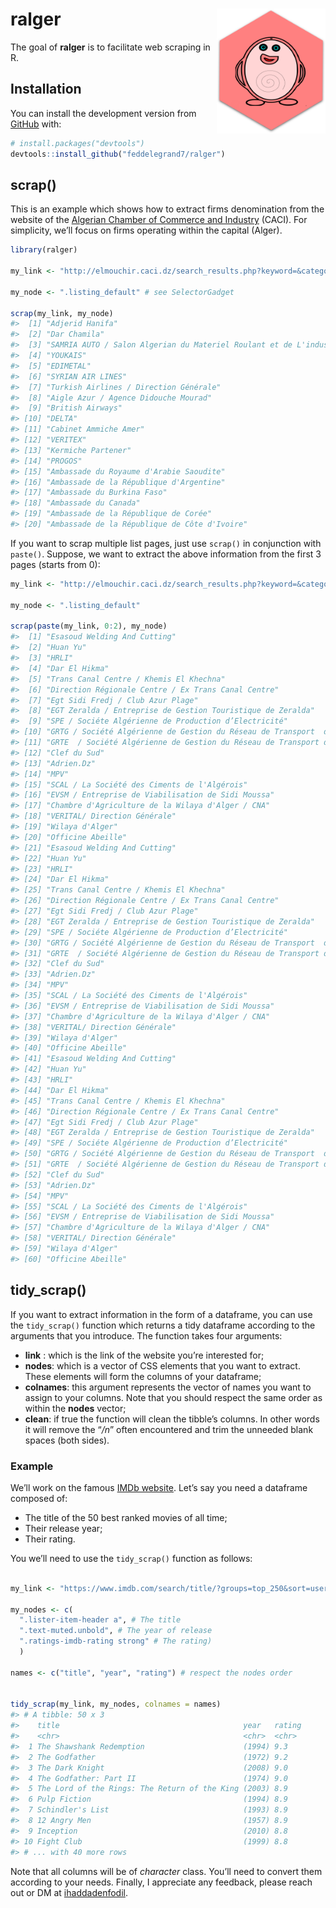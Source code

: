 
<!-- README.md is generated from README.Rmd. Please edit that file -->

# ralger <a><img src='man/figures/hex.png' align="right" height="200" /></a>

<!-- badges: start -->

<!-- badges: end -->

The goal of **ralger** is to facilitate web scraping in R.

## Installation

You can install the development version from
[GitHub](https://github.com/) with:

``` r
# install.packages("devtools")
devtools::install_github("feddelegrand7/ralger")
```

## scrap()

This is an example which shows how to extract firms denomination from
the website of the [Algerian Chamber of Commerce and
Industry](http://elmouchir.caci.dz) (CACI). For simplicity, we’ll focus
on firms operating within the capital (Alger).

``` r
library(ralger)

my_link <- "http://elmouchir.caci.dz/search_results.php?keyword=&category=&location=Alger&submit=Trouver"

my_node <- ".listing_default" # see SelectorGadget

scrap(my_link, my_node)
#>  [1] "Adjerid Hanifa"                                                               
#>  [2] "Dar Chamila"                                                                  
#>  [3] "SAMRIA AUTO / Salon Algerian du Materiel Roulant et de L'industrie Automobile"
#>  [4] "YOUKAIS"                                                                      
#>  [5] "EDIMETAL"                                                                     
#>  [6] "SYRIAN AIR LINES"                                                             
#>  [7] "Turkish Airlines / Direction Générale"                                        
#>  [8] "Aigle Azur / Agence Didouche Mourad"                                          
#>  [9] "British Airways"                                                              
#> [10] "DELTA"                                                                        
#> [11] "Cabinet Ammiche Amer"                                                         
#> [12] "VERITEX"                                                                      
#> [13] "Kermiche Partener"                                                            
#> [14] "PROGOS"                                                                       
#> [15] "Ambassade du Royaume d'Arabie Saoudite"                                       
#> [16] "Ambassade de la République d'Argentine"                                       
#> [17] "Ambassade du Burkina Faso"                                                    
#> [18] "Ambassade du Canada"                                                          
#> [19] "Ambassade de la République de Corée"                                          
#> [20] "Ambassade de la République de Côte d'Ivoire"
```

If you want to scrap multiple list pages, just use `scrap()` in
conjunction with `paste()`. Suppose, we want to extract the above
information from the first 3 pages (starts from 0):

``` r
my_link <- "http://elmouchir.caci.dz/search_results.php?keyword=&category=&location=Alger&submit=Trouver&page=" 

my_node <- ".listing_default"

scrap(paste(my_link, 0:2), my_node)
#>  [1] "Esasoud Welding And Cutting"                                                
#>  [2] "Huan Yu"                                                                    
#>  [3] "HRLI"                                                                       
#>  [4] "Dar El Hikma"                                                               
#>  [5] "Trans Canal Centre / Khemis El Khechna"                                     
#>  [6] "Direction Régionale Centre / Ex Trans Canal Centre"                         
#>  [7] "Egt Sidi Fredj / Club Azur Plage"                                           
#>  [8] "EGT Zeralda / Entreprise de Gestion Touristique de Zeralda"                 
#>  [9] "SPE / Sociéte Algérienne de Production d’Electricité"                       
#> [10] "GRTG / Société Algérienne de Gestion du Réseau de Transport  de Gaz"        
#> [11] "GRTE  / Société Algérienne de Gestion du Réseau de Transport de Electricité"
#> [12] "Clef du Sud"                                                                
#> [13] "Adrien.Dz"                                                                  
#> [14] "MPV"                                                                        
#> [15] "SCAL / La Société des Ciments de l'Algérois"                                
#> [16] "EVSM / Entreprise de Viabilisation de Sidi Moussa"                          
#> [17] "Chambre d'Agriculture de la Wilaya d'Alger / CNA"                           
#> [18] "VERITAL/ Direction Générale"                                                
#> [19] "Wilaya d'Alger"                                                             
#> [20] "Officine Abeille"                                                           
#> [21] "Esasoud Welding And Cutting"                                                
#> [22] "Huan Yu"                                                                    
#> [23] "HRLI"                                                                       
#> [24] "Dar El Hikma"                                                               
#> [25] "Trans Canal Centre / Khemis El Khechna"                                     
#> [26] "Direction Régionale Centre / Ex Trans Canal Centre"                         
#> [27] "Egt Sidi Fredj / Club Azur Plage"                                           
#> [28] "EGT Zeralda / Entreprise de Gestion Touristique de Zeralda"                 
#> [29] "SPE / Sociéte Algérienne de Production d’Electricité"                       
#> [30] "GRTG / Société Algérienne de Gestion du Réseau de Transport  de Gaz"        
#> [31] "GRTE  / Société Algérienne de Gestion du Réseau de Transport de Electricité"
#> [32] "Clef du Sud"                                                                
#> [33] "Adrien.Dz"                                                                  
#> [34] "MPV"                                                                        
#> [35] "SCAL / La Société des Ciments de l'Algérois"                                
#> [36] "EVSM / Entreprise de Viabilisation de Sidi Moussa"                          
#> [37] "Chambre d'Agriculture de la Wilaya d'Alger / CNA"                           
#> [38] "VERITAL/ Direction Générale"                                                
#> [39] "Wilaya d'Alger"                                                             
#> [40] "Officine Abeille"                                                           
#> [41] "Esasoud Welding And Cutting"                                                
#> [42] "Huan Yu"                                                                    
#> [43] "HRLI"                                                                       
#> [44] "Dar El Hikma"                                                               
#> [45] "Trans Canal Centre / Khemis El Khechna"                                     
#> [46] "Direction Régionale Centre / Ex Trans Canal Centre"                         
#> [47] "Egt Sidi Fredj / Club Azur Plage"                                           
#> [48] "EGT Zeralda / Entreprise de Gestion Touristique de Zeralda"                 
#> [49] "SPE / Sociéte Algérienne de Production d’Electricité"                       
#> [50] "GRTG / Société Algérienne de Gestion du Réseau de Transport  de Gaz"        
#> [51] "GRTE  / Société Algérienne de Gestion du Réseau de Transport de Electricité"
#> [52] "Clef du Sud"                                                                
#> [53] "Adrien.Dz"                                                                  
#> [54] "MPV"                                                                        
#> [55] "SCAL / La Société des Ciments de l'Algérois"                                
#> [56] "EVSM / Entreprise de Viabilisation de Sidi Moussa"                          
#> [57] "Chambre d'Agriculture de la Wilaya d'Alger / CNA"                           
#> [58] "VERITAL/ Direction Générale"                                                
#> [59] "Wilaya d'Alger"                                                             
#> [60] "Officine Abeille"
```

## tidy\_scrap()

If you want to extract information in the form of a dataframe, you can
use the `tidy_scrap()` function which returns a tidy dataframe according
to the arguments that you introduce. The function takes four arguments:

  - **link** : which is the link of the website you’re interested for;
  - **nodes**: which is a vector of CSS elements that you want to
    extract. These elements will form the columns of your dataframe;
  - **colnames**: this argument represents the vector of names you want
    to assign to your columns. Note that you should respect the same
    order as within the **nodes** vector;
  - **clean**: if true the function will clean the tibble’s columns. In
    other words it will remove the “*/n*” often encountered and trim the
    unneeded blank spaces (both sides).

### Example

We’ll work on the famous [IMDb website](https://www.imdb.com/). Let’s
say you need a dataframe composed of:

  - The title of the 50 best ranked movies of all time;
  - Their release year;
  - Their rating.

You we’ll need to use the `tidy_scrap()` function as follows:

``` r

my_link <- "https://www.imdb.com/search/title/?groups=top_250&sort=user_rating"

my_nodes <- c(
  ".lister-item-header a", # The title 
  ".text-muted.unbold", # The year of release 
  ".ratings-imdb-rating strong" # The rating)
  )

names <- c("title", "year", "rating") # respect the nodes order


tidy_scrap(my_link, my_nodes, colnames = names)
#> # A tibble: 50 x 3
#>    title                                         year   rating
#>    <chr>                                         <chr>  <chr> 
#>  1 The Shawshank Redemption                      (1994) 9.3   
#>  2 The Godfather                                 (1972) 9.2   
#>  3 The Dark Knight                               (2008) 9.0   
#>  4 The Godfather: Part II                        (1974) 9.0   
#>  5 The Lord of the Rings: The Return of the King (2003) 8.9   
#>  6 Pulp Fiction                                  (1994) 8.9   
#>  7 Schindler's List                              (1993) 8.9   
#>  8 12 Angry Men                                  (1957) 8.9   
#>  9 Inception                                     (2010) 8.8   
#> 10 Fight Club                                    (1999) 8.8   
#> # ... with 40 more rows
```

Note that all columns will be of *character* class. You’ll need to
convert them according to your needs. Finally, I appreciate any
feedback, please reach out or DM at
[ihaddadenfodil](https://twitter.com/moh_fodil).
